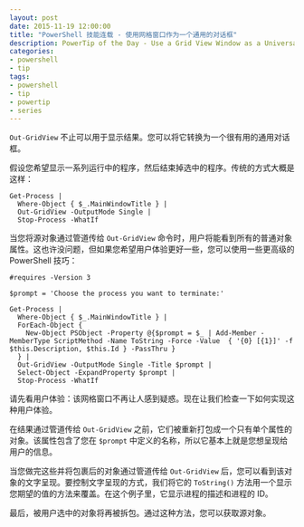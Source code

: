 ```yaml
---
layout: post
date: 2015-11-19 12:00:00
title: "PowerShell 技能连载 - 使用网格窗口作为一个通用的对话框"
description: PowerTip of the Day - Use a Grid View Window as a Universal Dialog
categories:
- powershell
- tip
tags:
- powershell
- tip
- powertip
- series
---
```

`Out-GridView` 不止可以用于显示结果。您可以将它转换为一个很有用的通用对话框。

假设您希望显示一系列运行中的程序，然后结束掉选中的程序。传统的方式大概是这样：

    Get-Process |
      Where-Object { $_.MainWindowTitle } |
      Out-GridView -OutputMode Single |
      Stop-Process -WhatIf

当您将源对象通过管道传给 `Out-GridView` 命令时，用户将能看到所有的普通对象属性。这也许没问题，但如果您希望用户体验更好一些，您可以使用一些更高级的 PowerShell 技巧：

    #requires -Version 3

    $prompt = 'Choose the process you want to terminate:'

    Get-Process |
      Where-Object { $_.MainWindowTitle } |
      ForEach-Object {
        New-Object PSObject -Property @{$prompt = $_ | Add-Member -MemberType ScriptMethod -Name ToString -Force -Value  { '{0} [{1}]' -f $this.Description, $this.Id } -PassThru }
      } |
      Out-GridView -OutputMode Single -Title $prompt |
      Select-Object -ExpandProperty $prompt |
      Stop-Process -WhatIf

请先看用户体验：该网格窗口不再让人感到疑惑。现在让我们检查一下如何实现这种用户体验。

在结果通过管道传给 `Out-GridView` 之前，它们被重新打包成一个只有单个属性的对象。该属性包含了您在 `$prompt` 中定义的名称，所以它基本上就是您想呈现给用户的信息。

当您做完这些并将包裹后的对象通过管道传给 `Out-GridView` 后，您可以看到该对象的文字呈现。要控制文字呈现的方式，我们将它的 `ToString()` 方法用一个显示您期望的值的方法来覆盖。在这个例子里，它显示进程的描述和进程的 ID。

最后，被用户选中的对象将再被拆包。通过这种方法，您可以获取源对象。

<!--本文国际来源：[Use a Grid View Window as a Universal Dialog](http://community.idera.com/powershell/powertips/b/tips/posts/use-a-grid-view-window-as-a-universal-dialog)-->
